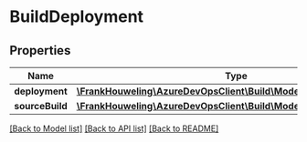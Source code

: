 # BuildDeployment

## Properties
Name | Type | Description | Notes
------------ | ------------- | ------------- | -------------
**deployment** | [**\FrankHouweling\AzureDevOpsClient\Build\Model\BuildSummary**](BuildSummary.md) |  | [optional] 
**sourceBuild** | [**\FrankHouweling\AzureDevOpsClient\Build\Model\XamlBuildReference**](XamlBuildReference.md) |  | [optional] 

[[Back to Model list]](../README.md#documentation-for-models) [[Back to API list]](../README.md#documentation-for-api-endpoints) [[Back to README]](../README.md)


